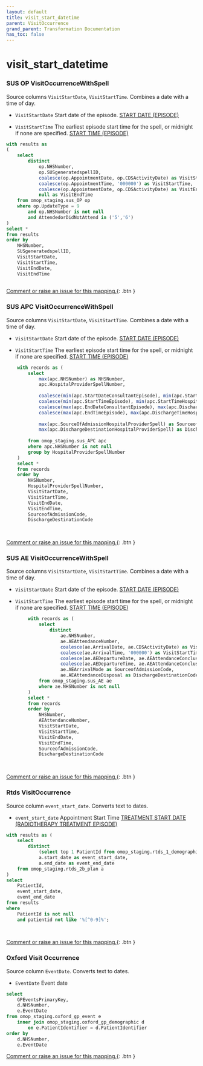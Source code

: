 ```yaml
---
layout: default
title: visit_start_datetime
parent: VisitOccurrence
grand_parent: Transformation Documentation
has_toc: false
---
```

# visit_start_datetime
### SUS OP VisitOccurrenceWithSpell
Source columns  `VisitStartDate`, `VisitStartTime`.
Combines a date with a time of day.

* `VisitStartDate` Start date of the episode. [START DATE (EPISODE)](https://www.datadictionary.nhs.uk/data_elements/start_date__episode_.html)

* `VisitStartTime` The earliest episode start time for the spell, or midnight if none are specified. [START TIME (EPISODE)](https://www.datadictionary.nhs.uk/data_elements/start_time__episode_.html)

```sql
with results as
(
	select
		distinct
			op.NHSNumber,
			op.SUSgeneratedspellID,
			coalesce(op.AppointmentDate, op.CDSActivityDate) as VisitStartDate,  -- visit_start_date
			coalesce(op.AppointmentTime, '000000') as VisitStartTime,  -- visit_start_time
			coalesce(op.AppointmentDate, op.CDSActivityDate) as VisitEndDate,
			null as VisitEndTime
	from omop_staging.sus_OP op
	where op.UpdateType = 9
		and op.NHSNumber is not null
		and AttendedorDidNotAttend in ('5','6')
)
select *
from results
order by 
	NHSNumber,
	SUSgeneratedspellID,
	VisitStartDate, 
	VisitStartTime,
	VisitEndDate,
	VisitEndTime
	
```


[Comment or raise an issue for this mapping.](https://github.com/answerdigital/oxford-omop-data-mapper/issues/new?title=OMOP%20VisitOccurrence%20table%20visit_start_datetime%20field%20SUS%20OP%20VisitOccurrenceWithSpell%20mapping){: .btn }
### SUS APC VisitOccurrenceWithSpell
Source columns  `VisitStartDate`, `VisitStartTime`.
Combines a date with a time of day.

* `VisitStartDate` Start date of the episode. [START DATE (EPISODE)](https://www.datadictionary.nhs.uk/data_elements/start_date__episode_.html)

* `VisitStartTime` The earliest episode start time for the spell, or midnight if none are specified. [START TIME (EPISODE)](https://www.datadictionary.nhs.uk/data_elements/start_time__episode_.html)

```sql
	with records as (
		select
			max(apc.NHSNumber) as NHSNumber,
			apc.HospitalProviderSpellNumber,
	
			coalesce(min(apc.StartDateConsultantEpisode), min(apc.StartDateHospitalProviderSpell), min(apc.CDSActivityDate)) as VisitStartDate,
			coalesce(min(apc.StartTimeEpisode), min(apc.StartTimeHospitalProviderSpell), '000000') as VisitStartTime,
			coalesce(max(apc.EndDateConsultantEpisode), max(apc.DischargeDateFromHospitalProviderSpell), max(apc.CDSActivityDate)) as VisitEndDate,
			coalesce(max(apc.EndTimeEpisode), max(apc.DischargeTimeHospitalProviderSpell), '000000') as VisitEndTime,
	
			max(apc.SourceOfAdmissionHospitalProviderSpell) as SourceofAdmissionCode,
			max(apc.DischargeDestinationHospitalProviderSpell) as DischargeDestinationCode
	
		from omop_staging.sus_APC apc
		where apc.NHSNumber is not null
		group by HospitalProviderSpellNumber
	)
	select *
	from records
	order by 
		NHSNumber, 
		HospitalProviderSpellNumber, 
		VisitStartDate, 
		VisitStartTime, 
		VisitEndDate, 
		VisitEndTime, 
		SourceofAdmissionCode, 
		DischargeDestinationCode

	
```


[Comment or raise an issue for this mapping.](https://github.com/answerdigital/oxford-omop-data-mapper/issues/new?title=OMOP%20VisitOccurrence%20table%20visit_start_datetime%20field%20SUS%20APC%20VisitOccurrenceWithSpell%20mapping){: .btn }
### SUS AE VisitOccurrenceWithSpell
Source columns  `VisitStartDate`, `VisitStartTime`.
Combines a date with a time of day.

* `VisitStartDate` Start date of the episode. [START DATE (EPISODE)](https://www.datadictionary.nhs.uk/data_elements/start_date__episode_.html)

* `VisitStartTime` The earliest episode start time for the spell, or midnight if none are specified. [START TIME (EPISODE)](https://www.datadictionary.nhs.uk/data_elements/start_time__episode_.html)

```sql
		with records as (
			select  
				distinct
					ae.NHSNumber,
					ae.AEAttendanceNumber,
					coalesce(ae.ArrivalDate, ae.CDSActivityDate) as VisitStartDate,
					coalesce(ae.ArrivalTime, '000000') as VisitStartTime,
					coalesce(ae.AEDepartureDate, ae.AEAttendanceConclusionDate, ae.ArrivalDate, ae.CDSActivityDate) as VisitEndDate,
					coalesce(ae.AEDepartureTime, ae.AEAttendanceConclusionTime, '000000') as VisitEndTime,
					ae.AEArrivalMode as SourceofAdmissionCode,
					ae.AEAttendanceDisposal as DischargeDestinationCode
			from omop_staging.sus_AE ae
			where ae.NHSNumber is not null
		)
		select *
		from records
		order by 
			NHSNumber, 
			AEAttendanceNumber, 
			VisitStartDate, 
			VisitStartTime, 
			VisitEndDate, 
			VisitEndTime, 
			SourceofAdmissionCode, 
			DischargeDestinationCode

	
```


[Comment or raise an issue for this mapping.](https://github.com/answerdigital/oxford-omop-data-mapper/issues/new?title=OMOP%20VisitOccurrence%20table%20visit_start_datetime%20field%20SUS%20AE%20VisitOccurrenceWithSpell%20mapping){: .btn }
### Rtds VisitOccurrence
Source column  `event_start_date`.
Converts text to dates.

* `event_start_date` Appointment Start Time [TREATMENT START DATE (RADIOTHERAPY TREATMENT EPISODE)]()

```sql
with results as (
	select 
		distinct
			(select top 1 PatientId from omop_staging.rtds_1_demographics b where b.PatientSer = a.PatientSer) as PatientId,
			a.start_date as event_start_date,
			a.end_date as event_end_date
	from omop_staging.rtds_2b_plan a
)
select
	PatientId,
	event_start_date,
	event_end_date
from results
where
    PatientId is not null
    and patientid not like '%[^0-9]%';

	
```


[Comment or raise an issue for this mapping.](https://github.com/answerdigital/oxford-omop-data-mapper/issues/new?title=OMOP%20VisitOccurrence%20table%20visit_start_datetime%20field%20Rtds%20VisitOccurrence%20mapping){: .btn }
### Oxford Visit Occurrence
Source column  `EventDate`.
Converts text to dates.

* `EventDate` Event date 

```sql
select
	GPEventsPrimaryKey,
	d.NHSNumber,
	e.EventDate
from omop_staging.oxford_gp_event e
	inner join omop_staging.oxford_gp_demographic d
		on e.PatientIdentifier = d.PatientIdentifier
order by
	d.NHSNumber,
	e.EventDate
```


[Comment or raise an issue for this mapping.](https://github.com/answerdigital/oxford-omop-data-mapper/issues/new?title=OMOP%20VisitOccurrence%20table%20visit_start_datetime%20field%20Oxford%20Visit%20Occurrence%20mapping){: .btn }
